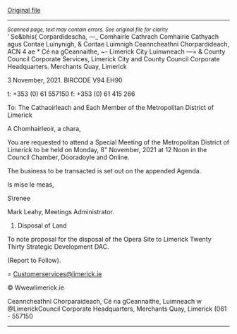 [Original file](https://www.limerick.ie/sites/default/files/media/documents/2021-11/agenda-special-meeting-of-the-metropolitan-district-of-limerick-8th-november-2021.pdf)

---
*<small>Scanned page, text may contain errors. See original file for clarity</small>*  
‘ Se&bhis{ Corpardidescha,
_—__ Comhairle Cathrach Comhairie Cathyach agus Contae Luinynigh,
& Contae Luimnigh Ceanncheathni Chorpardideach,
ACN 4 ae *  Cé na gCeannaithe,
~- Limerick City Luinwneach
—= & County Council
Corporate Services,
Limerick City and County Council
Corporate Headquarters.
Merchants Quay,
Limerick

3 November, 2021. BIRCODE V94 EH90

t: +353 (0) 61 557150
f: +353 (0) 61 415 266

To: The Cathaoirleach and Each Member of the Metropolitan District of Limerick

A Chomhairleoir, a chara,

You are requested to attend a Special Meeting of the Metropolitan District of Limerick to be
held on Monday, 8" November, 2021 at 12 Noon in the Council Chamber, Dooradoyle and
Online.

The business to be transacted is set out on the appended Agenda.

Is mise le meas,

S\renee

Mark Leahy,
Meetings Administrator.

1. Disposal of Land

To note proposal for the disposal of the Opera Site to Limerick Twenty Thirty Strategic
Development DAC.

(Report to Follow).

= Customerservices@limerick.ie

© Wwewlimerick.ie

Ceanncheathni Chorparaideach, Cé na gCeannaithe, Luimneach w @LimerickCouncil
Corporate Headquarters, Merchants Quay, Limerick (061 - 557150


---
